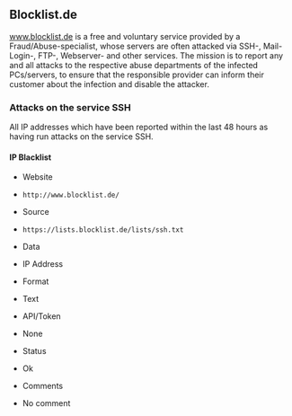 ## Blocklist.de

www.blocklist.de is a free and voluntary service provided by a
Fraud/Abuse-specialist, whose servers are often attacked via SSH-, Mail-Login-,
FTP-, Webserver- and other services. 
The mission is to report any and all attacks to the respective abuse departments
of the infected PCs/servers, to ensure that the responsible provider can inform
their customer about the infection and disable the attacker. 

### Attacks on the service SSH

All IP addresses which have been reported within the last 48 hours as having run
attacks on the service SSH. 

#### IP Blacklist
>
* Website
 - `http://www.blocklist.de/`
* Source
 - `https://lists.blocklist.de/lists/ssh.txt`
* Data
 - IP Address
* Format
 - Text
* API/Token
 - None
* Status
 - Ok
* Comments
 - No comment
